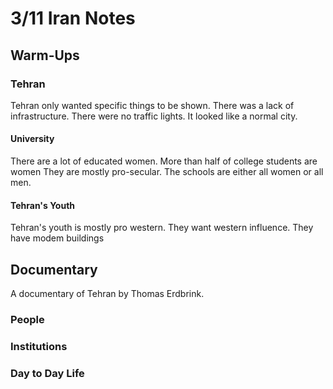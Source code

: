 # 3/11 Iran Notes
## Warm-Ups
### Tehran
Tehran only wanted specific things to be shown. There was a lack of infrastructure. There were no traffic lights. It looked like a normal city.
#### University
There are a lot of educated women. More than half of college students are women They are mostly pro-secular. The schools are either all women or all men.
#### Tehran's Youth
Tehran's youth is mostly pro western. They want western influence. They have modem buildings
## Documentary
A documentary of Tehran by Thomas Erdbrink.
### People

### Institutions

### Day to Day Life

<!--stackedit_data:
eyJoaXN0b3J5IjpbLTExNzk5MTA3OTcsMTc2NzM2Njk2MF19
-->